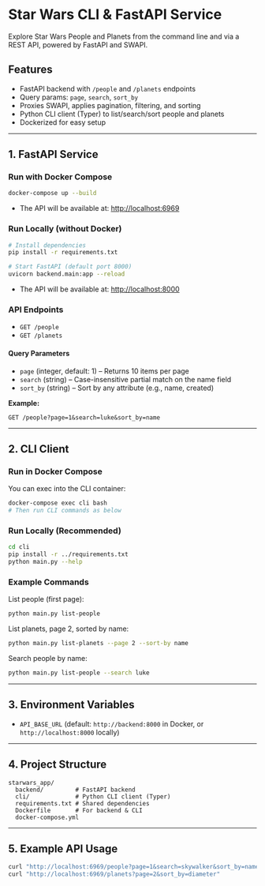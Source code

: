 # Star Wars CLI & FastAPI Service

Explore Star Wars People and Planets from the command line and via a REST API, powered by FastAPI and SWAPI.

## Features
- FastAPI backend with `/people` and `/planets` endpoints
- Query params: `page`, `search`, `sort_by`
- Proxies SWAPI, applies pagination, filtering, and sorting
- Python CLI client (Typer) to list/search/sort people and planets
- Dockerized for easy setup

---

## 1. FastAPI Service

### Run with Docker Compose
```bash
docker-compose up --build
```
- The API will be available at: [http://localhost:6969](http://localhost:6969)

### Run Locally (without Docker)
```bash
# Install dependencies
pip install -r requirements.txt

# Start FastAPI (default port 8000)
uvicorn backend.main:app --reload
```
- The API will be available at: [http://localhost:8000](http://localhost:8000)

### API Endpoints
- `GET /people`
- `GET /planets`

#### Query Parameters
- `page` (integer, default: 1) – Returns 10 items per page
- `search` (string) – Case-insensitive partial match on the name field
- `sort_by` (string) – Sort by any attribute (e.g., name, created)

**Example:**
```
GET /people?page=1&search=luke&sort_by=name
```

---

## 2. CLI Client

### Run in Docker Compose
You can exec into the CLI container:
```bash
docker-compose exec cli bash
# Then run CLI commands as below
```

### Run Locally (Recommended)
```bash
cd cli
pip install -r ../requirements.txt
python main.py --help
```

### Example Commands
List people (first page):
```bash
python main.py list-people
```

List planets, page 2, sorted by name:
```bash
python main.py list-planets --page 2 --sort-by name
```

Search people by name:
```bash
python main.py list-people --search luke
```

---

## 3. Environment Variables
- `API_BASE_URL` (default: `http://backend:8000` in Docker, or `http://localhost:8000` locally)

---

## 4. Project Structure
```
starwars_app/
  backend/         # FastAPI backend
  cli/             # Python CLI client (Typer)
  requirements.txt # Shared dependencies
  Dockerfile       # For backend & CLI
  docker-compose.yml
```

---

## 5. Example API Usage
```bash
curl "http://localhost:6969/people?page=1&search=skywalker&sort_by=name"
curl "http://localhost:6969/planets?page=2&sort_by=diameter"
```

